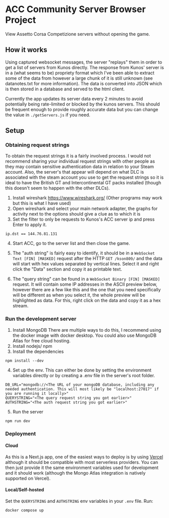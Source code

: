 # ACC Community Server Browser Project
View Assetto Corsa Competizione servers without opening the game.

## How it works
Using captured websocket messages, the server "replays" them in order to get a list of servers from Kunos directly. The response from Kunos' server is in a (what seems to be) propriety format which I've been able to extract some of the data from however a large chunk of it is still unknown (see datanotes.txt for more information). The data is converted into JSON which is then stored in a database and served to the html client.

Currently the app updates its server data every 2 minutes to avoid potentially being rate-limited or blocked by the kunos servers. This should be frequent enough to provide roughly accurate data but you can change the value in `./getServers.js` if you need.
## Setup
### Obtaining request strings
To obtain the request strings it is a fairly involved process. I would not recommend sharing your individual request strings with other people as they may contain sensitive authentication data in relation to your Steam account. Also, the server's that appear will depend on what DLC is associated with the steam account you use to get the request strings so it is ideal to have the British GT and Intercontinental GT packs installed (though this doesn't seem to happen with the other DLCs).
1. Install wireshark https://www.wireshark.org/ (Other programs may work but this is what I have used)
2. Open wireshark and select your main network adapter, the graphs for activity next to the options should give a clue as to which it is
3. Set the filter to only be requests to Kunos's ACC server ip and press Enter to apply it.
``` 
ip.dst == 144.76.81.131
```
4. Start ACC, go to the server list and then close the game.

5. The "auth string" is fairly easy to identify, it should be in a `WebSocket Text [FIN] [MASKED]` request after the HTTP `GET /kson809/` and the data will start with hex values separated by vertical lines. Select it and right click the "Data" section and copy it as printable text.

6. The "query string" can be found in a `WebSocket Binary [FIN] [MASKED]` request. It will contain some IP addresses in the ASCII preview below, however there are a few like this and the one that you need specifically will be different as when you select it, the whole preview will be highlighted as data. For this, right click on the data and copy it as a hex stream.

### Run the development server
1. Install MongoDB
There are multiple ways to do this, I recommend using the docker image with docker desktop. You could also use MongoDB Atlas for free cloud hosting.
2. Install nodejs/ npm
3. Install the dependencies
```
npm install --dev
```
4. Set up the env. This can either be done by setting the environment variables directly or by creating a .env file in the server's root folder.
```
DB_URL="mongodb://<The URL of your mongoDB database, including any needed authentication. This will most likely be "localhost:27017" if you are running it locally>"
QUERYSTRING="<The query request string you got earlier>"
AUTHSTRING="<The auth request string you got earlier>"
```
5. Run the server
```
npm run dev
```

### Deployment

#### Cloud
As this is a Next.js app, one of the easiest ways to deploy is by using [Vercel](https://vercel.com/new?utm_medium=default-template&filter=next.js&utm_source=create-next-app&utm_campaign=create-next-app-readme) although it should be compatible with most serverless providers. You can then just provide it the same environment variables used for development and it should work (although the Mongo Atlas integration is natively supported on Vercel).

#### Local/Self-hosted
Set the `QUERYSTRING` and `AUTHSTRING` env variables in your `.env` file. Run:

```
docker compose up
```